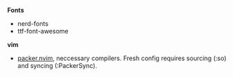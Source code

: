 **Fonts**
  - nerd-fonts
  - ttf-font-awesome

**vim**
  - [packer.nvim](https://github.com/wbthomason/packer.nvim), neccessary compilers. Fresh config requires sourcing (:so) and syncing (:PackerSync).
